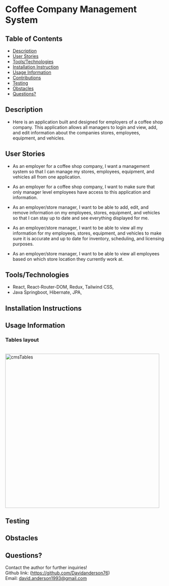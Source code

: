 # Coffee Company Management System

## Table of Contents

- [Description](#Description)
- [User Stories](#User-Stories)
- [Tools/Technologies](#Tools/Technologies)
- [Installation Instruction](#Installation-Instructions)
- [Usage Information](#Usage-Information)
- [Contributions](#Contributions)
- [Testing](#Testing)
- [Obstacles](#Obstacles)
- [Questions?](#Questions?)

## Description

- Here is an application built and designed for employers of a coffee shop company. This application allows all managers to login and view, add, and edit information about the companies stores, employees, equipment, and vehicles.

## User Stories

- As an employer for a coffee shop company, I want a management system so that I can manage my stores, employees, equipment, and vehicles all from one application.

- As an employer for a coffee shop company, I want to make sure that only manager level employees have access to this application and information.

- As an employer/store manager, I want to be able to add, edit, and remove information on my employees, stores, equipment, and vehicles so that I can stay up to date and see everything displayed for me.

- As an employer/store manager, I want to be able to view all my information for my employees, stores, equipment, and vehicles to make sure it is accurate and up to date for inventory, scheduling, and licensing purposes.

- As an employer/store manager, I want to be able to view all employees based on which store location they currently work at.

## Tools/Technologies

- React, React-Router-DOM, Redux, Tailwind CSS,
- Java Springboot, Hibernate, JPA,

## Installation Instructions

## Usage Information

### Tables layout

<br><img width="488" alt="cmsTables" src="https://user-images.githubusercontent.com/42220778/173092504-856d7496-ced5-49bf-b5e1-e9896a4e9a97.png">




## Testing

## Obstacles

## Questions?

Contact the author for further inquiries!<br>
Github link: (https://github.com/Davidanderson76)<br>
Email: david.anderson1993@gmail.com
